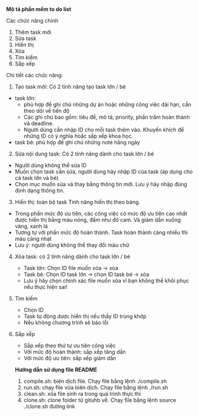 
**Mô tả phần mềm to do list**

Các chức năng chính
1. Thêm task mới
2. Sửa task
3. Hiển thị
4. Xóa
5. Tìm kiếm
6. Sắp xếp

Chi tiết các chức năng:
1. Tạo task mới: Có 2 tính năng tạo task lớn / bé
  - task lớn:
    + phù hợp để ghi chú những dự án hoặc những công việc dài hạn, cần theo dõi về tiến độ
    + Các ghi chú bao gồm: tiêu đề, mô tả, priority, phần trăm hoàn thành và deadline.
    + Người dùng cần nhập ID cho mỗi task thêm vào. Khuyến khích để những ID có ý nghĩa hoặc sắp xếp khoa học.
  - task bé: phù hợp để ghi chú những note hằng ngày

2. Sửa nội dung task: Có 2 tính năng dành cho task lớn / bé
  - Người dùng không thể sửa ID
  - Muốn chọn task cần sửa, người dùng hãy nhập ID của task (áp dụng cho cả task lớn và bé)
  - Chọn mục muốn sửa và thay bằng thông tin mới. Lưu ý hãy nhập đúng định dạng thông tin.

3. Hiển thị: toàn bộ task
  Tính năng hiển thị theo bảng.
  - Trong phần mức độ ưu tiên, các công việc có mức độ ưu tiên cao nhất được hiển thị bằng màu nóng, đấm như đỏ cam. Và giảm dần xuống vàng, xanh lá
  - Tương tự với phần mức độ hoàn thành. Task hoàn thành càng nhiều thì màu càng nhạt
  - Lưu ý: người dùng không thể thay đổi màu chữ

4. Xóa task: có 2 tính năng dành cho task lớn / bé
   - Task lớn: Chọn ID file muốn xóa -> xóa
   - Task bé: Chọn ID task lớn -> chọn ID task bé -> xóa
   - Lưu ý hãy chọn chính xác file muốn xóa vì bạn không thể khôi phục nếu thực hiện sai!
5. Tìm kiếm
   - Chọn ID
   - Task tự động dược hiển thị nếu thấy ID trùng khớp
   - Nếu không chương trình sẽ báo lỗi
6. Sắp xếp
   - Sắp xếp theo thứ tự ưu tiên công việc
   - Với mức độ hoàn thành: sắp xếp tăng dần
   - Với mức độ ưu tiên: sắp xếp giảm dần
  
   **Hướng dẫn sử dụng file README**
   1. compile.sh: biên dịch file. Chạy file bằng lệnh ./compile.sh
   2. run.sh: chạy file vừa biên dịch. Chạy file bằng lệnh ./run.sh
   3. clean.sh: xóa file sinh ra trong quá trình thực thi
   4. clone.sh: clone folder từ gituhb về. Chạy file bằng lệnh source ./clone.sh đường link
